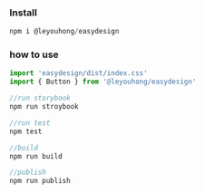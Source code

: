 ### Install

~~~javascript
npm i @leyouhong/easydesign
~~~

### how to use

~~~javascript
import 'easydesign/dist/index.css'
import { Button } from '@leyouhong/easydesign'

//run storybook
npm run stroybook

//run test
npm test

//build
npm run build

//publish
npm run publish
~~~